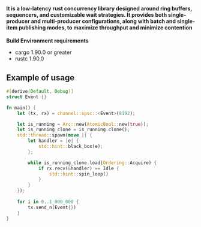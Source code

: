 #### It is a low-latency rust concurrency library designed around ring buffers, sequencers, and customizable wait strategies. It provides both single-producer and multi-producer configurations, along with batch and single-item publishing modes, to maximize throughput and minimize contention

**Build Environment requirements**
- cargo 1.90.0 or greater
- rustc 1.90.0 

Example of usage
---

```rust
#[derive(Default, Debug)]
struct Event {}

fn main() {
    let (tx, rx) = channel::spsc::<Event>(8192);

    let is_running = Arc::new(AtomicBool::new(true));
    let is_running_clone = is_running.clone();
    std::thread::spawn(move || {
        let handler = |e| {
            std::hint::black_box(e);
        };

        while is_running_clone.load(Ordering::Acquire) {
            if rx.recv(&handler) == Idle {
                std::hint::spin_loop()
            }
        }
    });
    
    for i in 0..1_000_000 {
        tx.send_n(Event{})
    }
}
```
